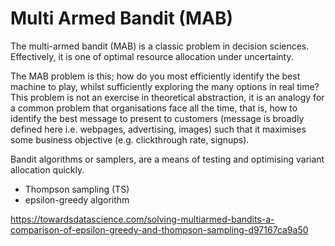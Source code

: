 # Multi Armed Bandit (MAB)

The multi-armed bandit (MAB) is a classic problem in decision sciences. Effectively, it is one of optimal resource allocation under uncertainty.

The MAB problem is this; how do you most efficiently identify the best machine to play, whilst sufficiently exploring the many options in real time? This problem is not an exercise in theoretical abstraction, it is an analogy for a common problem that organisations face all the time, that is, how to identify the best message to present to customers (message is broadly defined here i.e. webpages, advertising, images) such that it maximises some business objective (e.g. clickthrough rate, signups).

Bandit algorithms or samplers, are a means of testing and optimising variant allocation quickly.

- Thompson sampling (TS)
- epsilon-greedy algorithm

https://towardsdatascience.com/solving-multiarmed-bandits-a-comparison-of-epsilon-greedy-and-thompson-sampling-d97167ca9a50
